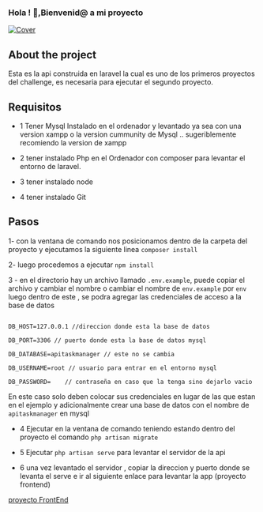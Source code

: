 
### Hola ! 👋,Bienvenid@ a mi proyecto
[![Cover](https://github.com/Josbor/Josbor/blob/main/wepik-cover-para-github-2022616-202029.png)](https://github.com/Josbor)


## About the project
Esta es la api construida en laravel la cual es uno de los primeros proyectos del challenge, es necesaria para ejecutar el segundo proyecto.

## Requisitos

- 1 Tener Mysql Instalado en el ordenador y levantado ya sea con una version xampp o la version cummunity de Mysql .. sugeriblemente recomiendo la version de xampp

- 2 tener instalado Php en el Ordenador con composer para levantar el entorno de laravel.
- 3 tener instalado node
- 4 tener instalado Git

## Pasos
1- con la ventana de comando nos posicionamos dentro de la carpeta del proyecto y ejecutamos la siguiente linea `composer install` 

2- luego procedemos a ejecutar `npm install`

3 - en el directorio hay un archivo llamado `.env.example`, puede copiar el archivo y cambiar el nombre o cambiar el nombre de `env.example` por `env` luego dentro de este ,  se podra agregar las credenciales de acceso a la base de datos

```DB_CONNECTION=mysql

DB_HOST=127.0.0.1 //direccion donde esta la base de datos 

DB_PORT=3306 // puerto donde esta la base de datos mysql

DB_DATABASE=apitaskmanager // este no se cambia

DB_USERNAME=root // usuario para entrar en el entorno mysql

DB_PASSWORD=    // contraseña en caso que la tenga sino dejarlo vacio
```
En este caso solo deben colocar sus credenciales en lugar de las que estan en el ejemplo y adicionalmente crear una base de datos con el nombre de `apitaskmanager` en mysql 

- 4 Ejecutar en la ventana de comando teniendo estando dentro del proyecto el comando `php artisan migrate`

- 5 Ejecutar `php artisan serve` para levantar el servidor de la api

- 6 una vez levantado el servidor , copiar la direccion y puerto donde se levanta el serve e ir al siguiente enlace para levantar la app (proyecto frontend)

[proyecto FrontEnd](https://github.com/Josbor/task-mamanger)
